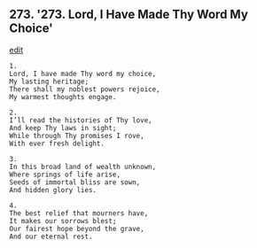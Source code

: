 
## 273.  '273. Lord, I Have Made Thy Word My Choice'
[edit](https://docs.google.com/document/d/1ijwoZflwoiUYFmoYGiSEvJbI2wc4M94H/edit?mode=html)






    1.
    Lord, I have made Thy word my choice,
    My lasting heritage;
    There shall my noblest powers rejoice,
    My warmest thoughts engage.

    2.
    I’ll read the histories of Thy love,
    And keep Thy laws in sight;
    While through Thy promises I rove,
    With ever fresh delight.

    3.
    In this broad land of wealth unknown,
    Where springs of life arise,
    Seeds of immortal bliss are sown,
    And hidden glory lies.

    4.
    The best relief that mourners have,
    It makes our sorrows blest;
    Our fairest hope beyond the grave,
    And our eternal rest.
